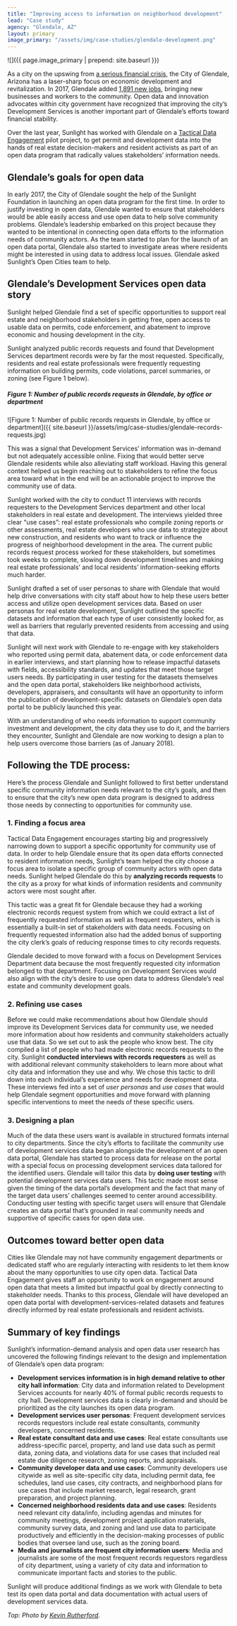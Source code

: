 ```yaml
---
title: "Improving access to information on neighborhood development"
lead: "Case study"
agency: "Glendale, AZ"
layout: primary
image_primary: "/assets/img/case-studies/glendale-development.png"
---
```


![]({{ page.image_primary | prepend: site.baseurl }})

As a city on the upswing from [a serious financial crisis](https://www.azcentral.com/story/news/local/glendale/2017/05/03/glendales-budget-path-financial-stability/307009001/), the City of Glendale, Arizona has a laser-sharp focus on economic development and revitalization. In 2017, Glendale added [1,891 new jobs](http://www.glendalestar.com/opinion/article_3fe9f298-ea77-11e7-a869-8f78f6261221.html), bringing new businesses and workers to the community. Open data and innovation advocates within city government have recognized that improving the city’s Development Services is another important part of Glendale’s efforts toward financial stability.

Over the last year, Sunlight has worked with Glendale on a [Tactical Data Engagement](https://sunlightfoundation.com/tde) pilot project, to get permit and development data into the hands of real estate decision-makers and resident activists as part of an open data program that radically values stakeholders’ information needs.

## Glendale’s goals for open data

In early 2017, the City of Glendale sought the help of the Sunlight Foundation in launching an open data program for the first time. In order to justify investing in open data, Glendale wanted to ensure that stakeholders would be able easily access and use open data to help solve community problems. Glendale’s leadership embarked on this project because they wanted to be intentional in connecting open data efforts to the information needs of community actors. As the team started to plan for the launch of an open data portal, Glendale also started to investigate areas where residents might be interested in using data to address local issues. Glendale asked Sunlight’s Open Cities team to help.

## Glendale’s Development Services open data story

Sunlight helped Glendale find a set of specific opportunities to support real estate and neighborhood stakeholders in getting free, open access to usable data on permits, code enforcement, and abatement to improve economic and housing development in the city.

Sunlight analyzed public records requests and found that Development Services department records were by far the most requested. Specifically, residents and real estate professionals were frequently requesting information on building permits, code violations, parcel summaries, or zoning (see Figure 1 below).

##### Figure 1: Number of public records requests in Glendale, by office or department

![Figure 1: Number of public records requests in Glendale, by office or department]({{ site.baseurl }}/assets/img/case-studies/glendale-records-requests.jpg)

This was a signal that Development Services’ information was in-demand but not adequately accessible online. Fixing that would better serve Glendale residents while also alleviating staff workload. Having this general context helped us begin reaching out to stakeholders to refine the focus area toward what in the end will be an actionable project to improve the community use of data.

Sunlight worked with the city to conduct 11 interviews with records requesters to the Development Services department and other local stakeholders in real estate and development. The interviews yielded three clear “use cases”: real estate professionals who compile zoning reports or other assessments, real estate developers who use data to strategize about new construction, and residents who want to track or influence the progress of neighborhood development in the area. The current public records request process worked for these stakeholders, but sometimes took weeks to complete, slowing down development timelines and making real estate professionals’ and local residents’ information-seeking efforts much harder.

Sunlight drafted a set of user personas to share with Glendale that would help drive conversations with city staff about how to help these users better access and utilize open development services data. Based on user personas for real estate development, Sunlight outlined the specific datasets and information that each type of user consistently looked for, as well as barriers that regularly prevented residents from accessing and using that data.

Sunlight will next work with Glendale to re-engage with key stakeholders who reported using permit data, abatement data, or code enforcement data in earlier interviews, and start planning how to release impactful datasets with fields, accessibility standards, and updates that meet those target users needs. By participating in user testing for the datasets themselves and the open data portal, stakeholders like neighborhood activists, developers, appraisers, and consultants will have an opportunity to inform the publication of development-specific datasets on Glendale’s open data portal to be publicly launched this year.

With an understanding of who needs information to support community investment and development, the city data they use to do it, and the barriers they encounter, Sunlight and Glendale are now working to design a plan to help users overcome those barriers (as of January 2018).

## Following the TDE process:

Here’s the process Glendale and Sunlight followed to first better understand specific community information needs relevant to the city’s goals, and then to ensure that the city’s new open data program is designed to address those needs by connecting to opportunities for community use.

### 1. Finding a focus area

Tactical Data Engagement encourages starting big and progressively narrowing down to support a specific opportunity for community use of data. In order to help Glendale ensure that its open data efforts connected to resident information needs, Sunlight’s team helped the city choose a focus area to isolate a specific group of community actors with open data needs. Sunlight helped Glendale do this by **analyzing records requests** to the city as a proxy for what kinds of information residents and community actors were most sought after.

This tactic was a great fit for Glendale because they had a working electronic records request system from which we could extract a list of frequently requested information as well as frequent requesters, which is essentially a built-in set of stakeholders with data needs. Focusing on frequently requested information also had the added bonus of supporting the city clerk’s goals of reducing response times to city records requests.

Glendale decided to move forward with a focus on Development Services Department data because the most frequently requested city information belonged to that department. Focusing on Development Services would also align with the city’s desire to use open data to address Glendale’s real estate and community development goals.

### 2. Refining use cases

Before we could make recommendations about how Glendale should improve its Development Services data for community use, we needed more information about how residents and community stakeholders actually use that data. So we set out to ask the people who know best. The city compiled a list of people who had made electronic records requests to the city. Sunlight **conducted interviews with records requesters** as well as with additional relevant community stakeholders to learn more about what city data and information they use and why. We chose this tactic to drill down into each individual’s experience and needs for development data. These interviews fed into a set of _user personas_ and _use cases_ that would help Glendale segment opportunities and move forward with planning specific interventions to meet the needs of these specific users.

### 3. Designing a plan

Much of the data these users want is available in structured formats internal to city departments. Since the city’s efforts to facilitate the community use of development services data began alongside the development of an open data portal, Glendale has started to process data for release on the portal with a special focus on processing development services data tailored for the identified users. Glendale will tailor this data by **doing user testing** with potential development services data users. This tactic made most sense given the timing of the data portal’s development and the fact that many of the target data users’ challenges seemed to center around accessibility. Conducting user testing with specific target users will ensure that Glendale creates an data portal that’s grounded in real community needs and supportive of specific cases for open data use.

## Outcomes toward better open data

Cities like Glendale may not have community engagement departments or dedicated staff who are regularly interacting with residents to let them know about the many opportunities to use city open data. Tactical Data Engagement gives staff an opportunity to work on engagement around open data that meets a limited but impactful goal by directly connecting to stakeholder needs. Thanks to this process, Glendale will have developed an open data portal with development-services-related datasets and features directly informed by real estate professionals and resident activists.

## Summary of key findings

Sunlight’s information-demand analysis and open data user research has uncovered the following findings relevant to the design and implementation of Glendale’s open data program:

- **Development services information is in high demand relative to other city hall information**: City data and information related to Development Services accounts for nearly 40% of formal public records requests to city hall. Development services data is clearly in-demand and should be prioritized as the city launches its open data program.
- **Development services user personas**: Frequent development services records requestors include real estate consultants, community developers, concerned residents.
- **Real estate consultant data and use cases**: Real estate consultants use address-specific parcel, property, and land use data such as permit data, zoning data, and violations data for use cases that included real estate due diligence research, zoning reports, and appraisals.
- **Community developer data and use cases**: Community developers use citywide as well as site-specific city data, including permit data, fee schedules, land use cases, city contracts, and neighborhood plans for use cases that include market research, legal research, grant preparation, and project planning.
- **Concerned neighborhood residents data and use cases**: Residents need relevant city data/info, including agendas and minutes for community meetings, development project application materials, community survey data, and zoning and land use data to participate productively and efficiently in the decision-making processes of public bodies that oversee land use, such as the zoning board.
- **Media and journalists are frequent city information users**: Media and journalists are some of the most frequent records requestors regardless of city department, using a variety of city data and information to communicate important facts and stories to the public.

Sunlight will produce additional findings as we work with Glendale to beta test its open data portal and data documentation with actual users of development services data.

_Top: Photo by [Kevin Rutherford](https://www.flickr.com/photos/ktr101/21589839018/)._
